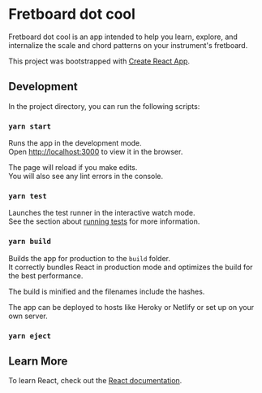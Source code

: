 # Fretboard dot cool

Fretboard dot cool is an app intended to help you learn, explore, and
internalize the scale and chord patterns on your instrument's fretboard.

This project was bootstrapped with [Create React App](https://github.com/facebook/create-react-app).

## Development

In the project directory, you can run the following scripts:

### `yarn start`

Runs the app in the development mode.<br />
Open [http://localhost:3000](http://localhost:3000) to view it in the browser.

The page will reload if you make edits.<br />
You will also see any lint errors in the console.

### `yarn test`

Launches the test runner in the interactive watch mode.<br />
See the section about [running tests](https://facebook.github.io/create-react-app/docs/running-tests) for more information.

### `yarn build`

Builds the app for production to the `build` folder.<br />
It correctly bundles React in production mode and optimizes the build for the best performance.

The build is minified and the filenames include the hashes.<br />

The app can be deployed to hosts like Heroky or Netlify or set up on your own server.

### `yarn eject`


## Learn More

To learn React, check out the [React documentation](https://reactjs.org/).

